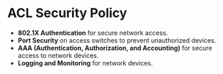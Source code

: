 # ACL Security Policy

- **802.1X Authentication** for secure network access.
- **Port Security** on access switches to prevent unauthorized devices.
- **AAA (Authentication, Authorization, and Accounting)** for secure access to network devices.
- **Logging and Monitoring** for network devices.